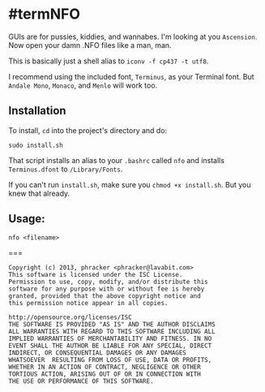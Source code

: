 #termNFO
===
GUIs are for pussies, kiddies, and wannabes.  I'm looking at you `Ascension`.  Now open your damn .NFO files like a man, man.

This is basically just a shell alias to `iconv -f cp437 -t utf8`.   

I recommend using the included font, `Terminus`, as your Terminal font.  But `Andale Mono`, `Monaco`, and `Menlo` will work too.

Installation
---
To install, `cd` into the project's directory and do:

```
sudo install.sh
```

That script installs an alias to your `.bashrc` called `nfo` and installs `Terminus.dfont` to `/Library/Fonts`.

If you can't run `install.sh`, make sure you `chmod +x install.sh`.  But you knew that already.

Usage:
---
```
nfo <filename>
```

===
```
Copyright (c) 2013, phracker <phracker@lavabit.com>
This software is licensed under the ISC License.
Permission to use, copy, modify, and/or distribute this
software for any purpose with or without fee is hereby
granted, provided that the above copyright notice and
this permission notice appear in all copies.

http://opensource.org/licenses/ISC
THE SOFTWARE IS PROVIDED "AS IS" AND THE AUTHOR DISCLAIMS
ALL WARRANTIES WITH REGARD TO THIS SOFTWARE INCLUDING ALL
IMPLIED WARRANTIES OF MERCHANTABILITY AND FITNESS. IN NO
EVENT SHALL THE AUTHOR BE LIABLE FOR ANY SPECIAL, DIRECT
INDIRECT, OR CONSEQUENTIAL DAMAGES OR ANY DAMAGES 
WHATSOEVER  RESULTING FROM LOSS OF USE, DATA OR PROFITS,
WHETHER IN AN ACTION OF CONTRACT, NEGLIGENCE OR OTHER 
TORTIOUS ACTION, ARISING OUT OF OR IN CONNECTION WITH 
THE USE OR PERFORMANCE OF THIS SOFTWARE.
```